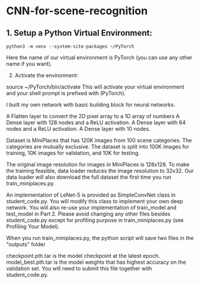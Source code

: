 # CNN-for-scene-recognition
## 1. Setup a Python Virtual Environment: 

```
python3 -m venv --system-site-packages ~/PyTorch
```

Here the name of our virtual environment is PyTorch (you can use any other name if you want).

2. Activate the environment:

source ~/PyTorch/bin/activate
This will activate your virtual environment and your shell prompt is prefixed with (PyTorch).

I built my own network with basic building block for neural networks.

A Flatten layer to convert the 2D pixel array to a 1D array of numbers
A Dense layer with 128 nodes and a ReLU activation.
A Dense layer with 64 nodes and a ReLU activation.
A Dense layer with 10 nodes.

Dataset is MiniPlaces that has 120K images from 100 scene categories. The categories are mutually exclusive. The dataset is split into 100K images for training, 10K images for validation, and 10K for testing.

The original image resolution for images in MiniPlaces is 128x128. To make the training feasible, data loader reduces the image resolution to 32x32. Our data loader will also download the full dataset the first time you run train_miniplaces.py. 

An implementation of LeNet-5 is provided as SimpleConvNet class in student_code.py. You will modify this class to implement your own deep network. You will also re-use your implementation of train_model and test_model in Part 2. Please avoid changing any other files besides student_code.py except for profiling purpose in train_miniplaces.py (see Profiling Your Model).

When you run train_miniplaces.py, the python script will save two files in the "outputs" folder

checkpoint.pth.tar is the model checkpoint at the latest epoch.
model_best.pth.tar is the model weights that has highest accuracy on the validation set. You will need to submit this file together with student_code.py.


